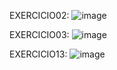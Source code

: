 EXERCICIO02:
![image](https://github.com/joaomotadealmeida/C_Paralela/assets/142590244/e97e7f38-3d4b-4008-b661-9a14da151781)


EXERCICIO03:
![image](https://github.com/joaomotadealmeida/C_Paralela/assets/142590244/175c4fea-e802-4355-bac0-95e4f38f0895)


EXERCICIO13:
![image](https://github.com/joaomotadealmeida/C_Paralela/assets/142590244/b2779c4f-997a-4b6b-aaa6-d499199d1f42)
